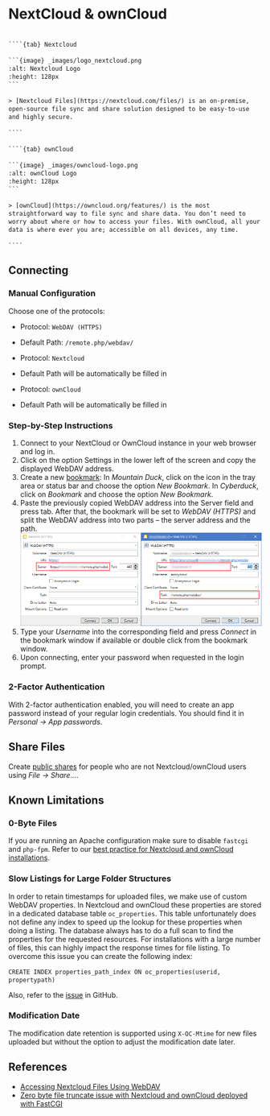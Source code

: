 NextCloud & ownCloud
====

`````{tabs}

````{tab} Nextcloud

```{image} _images/logo_nextcloud.png
:alt: Nextcloud Logo
:height: 128px
```

> [Nextcloud Files](https://nextcloud.com/files/) is an on-premise, open-source file sync and share solution designed to be easy-to-use and highly secure.

````

````{tab} ownCloud

```{image} _images/owncloud-logo.png
:alt: ownCloud Logo
:height: 128px
```

> [ownCloud](https://owncloud.org/features/) is the most straightforward way to file sync and share data. You don’t need to worry about where or how to access your files. With ownCloud, all your data is where ever you are; accessible on all devices, any time.

````

`````

## Connecting

### Manual Configuration

Choose one of the protocols:

- Protocol: `WebDAV (HTTPS)`
- Default Path: `/remote.php/webdav/`

- Protocol: `Nextcloud`
- Default Path will be automatically be filled in

- Protocol: `ownCloud`
- Default Path will be automatically be filled in

### Step-by-Step Instructions

1. Connect to your NextCloud or OwnCloud instance in your web browser and log in.
2. Click on the option Settings in the lower left of the screen and copy the displayed WebDAV address.
3. Create a new [bookmark](../../cyberduck/bookmarks.md):
In *Mountain Duck*, click on the icon in the tray area or status bar and choose the option *New Bookmark*.
In *Cyberduck*, click on *Bookmark* and choose the option *New Bookmark*.
4. Paste the previously copied WebDAV address into the Server field and press tab. After that, the bookmark will be set to *WebDAV (HTTPS)* and split the WebDAV address into two parts – the server address and the path.
![Nextcloud Bookmark Window](_images/NextCloud_Bookmark_Window.png)
5. Type your *Username* into the corresponding field and press *Connect* in the bookmark window if available or double click from the bookmark window.
6. Upon connecting, enter your password when requested in the login prompt.

### 2-Factor Authentication

With 2-factor authentication enabled, you will need to create an app password instead of your regular login credentials. You should find it in *Personal → App passwords*.

## Share Files

Create [public shares](../../cyberduck/share.md#nextcloud-and-owncloud) for people who are not Nextcloud/ownCloud users using *File → Share…*.

## Known Limitations

### 0-Byte Files

If you are running an Apache configuration make sure to disable `fastcgi` and `php-fpm`. Refer to our [best practice for Nextcloud and ownCloud installations](../../mountainduck/issues/fastcgi.md).

### Slow Listings for Large Folder Structures

In order to retain timestamps for uploaded files, we make use of custom WebDAV properties. In Nextcloud and ownCloud these properties are stored in a dedicated database table `oc_properties`. This table unfortunately does not define any index to speed up the lookup for these properties when doing a listing. The database always has to do a full scan to find the properties for the requested resources. For installations with a large number of files, this can highly impact the response times for file listing. To overcome this issue you can create the following index:

	CREATE INDEX properties_path_index ON oc_properties(userid, propertypath)

Also, refer to the [issue](https://github.com/nextcloud/server/issues/8962) in GitHub.

### Modification Date

The modification date retention is supported using `X-OC-Mtime` for new files uploaded but without the option to adjust the modification date later.

## References

- [Accessing Nextcloud Files Using WebDAV](https://docs.nextcloud.com/server/13/user_manual/files/access_webdav.html)
- [Zero byte file truncate issue with Nextcloud and ownCloud deployed with FastCGI](../../mountainduck/issues/fastcgi.md)
